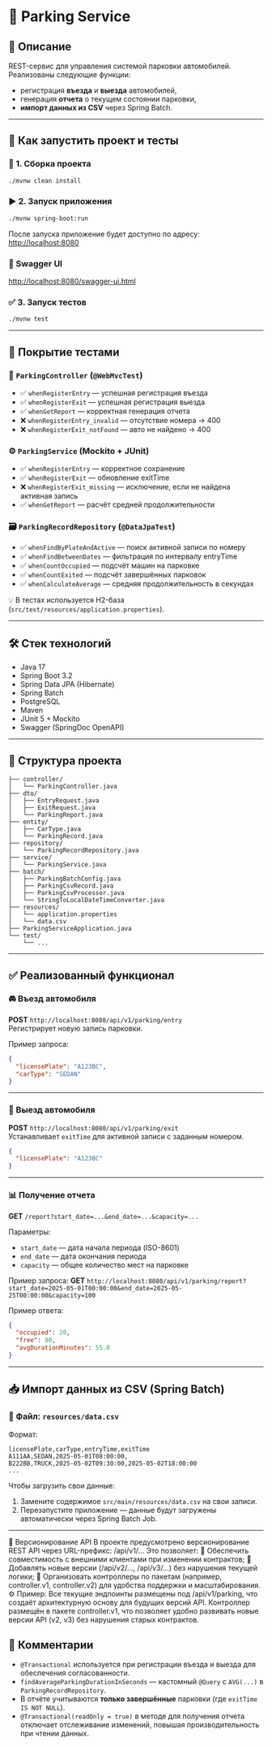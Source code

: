 # 🚗 Parking Service

## 📌 Описание
REST-сервис для управления системой парковки автомобилей.  
Реализованы следующие функции:
- регистрация **въезда** и **выезда** автомобилей,
- генерация **отчета** о текущем состоянии парковки,
- **импорт данных из CSV** через Spring Batch.

---

## 🧪 Как запустить проект и тесты

### 🔧 1. Сборка проекта
```bash
./mvnw clean install
```

### ▶️ 2. Запуск приложения
```bash
./mvnw spring-boot:run
```

После запуска приложение будет доступно по адресу:  
[http://localhost:8080](http://localhost:8080)

### 🧭 Swagger UI
[http://localhost:8080/swagger-ui.html](http://localhost:8080/swagger-ui.html)

### ✅ 3. Запуск тестов
```bash
./mvnw test
```

---

## 🧪 Покрытие тестами

### 🧩 `ParkingController` (`@WebMvcTest`)
- ✅ `whenRegisterEntry` — успешная регистрация въезда
- ✅ `whenRegisterExit` — успешная регистрация выезда
- ✅ `whenGetReport` — корректная генерация отчета
- ❌ `whenRegisterEntry_invalid` — отсутствие номера → 400
- ❌ `whenRegisterExit_notFound` — авто не найдено → 400

### ⚙️ `ParkingService` (Mockito + JUnit)
- ✅ `whenRegisterEntry` — корректное сохранение
- ✅ `whenRegisterExit` — обновление exitTime
- ❌ `whenRegisterExit_missing` — исключение, если не найдена активная запись
- ✅ `whenGetReport` — расчёт средней продолжительности

### 🗃️ `ParkingRecordRepository` (`@DataJpaTest`)
- ✅ `whenFindByPlateAndActive` — поиск активной записи по номеру
- ✅ `whenFindBetweenDates` — фильтрация по интервалу entryTime
- ✅ `whenCountOccupied` — подсчёт машин на парковке
- ✅ `whenCountExited` — подсчёт завершённых парковок
- ✅ `whenCalculateAverage` — средняя продолжительность в секундах

💡 В тестах используется H2-база (`src/test/resources/application.properties`).

---

## 🛠️ Стек технологий

- Java 17
- Spring Boot 3.2
- Spring Data JPA (Hibernate)
- Spring Batch
- PostgreSQL
- Maven
- JUnit 5 + Mockito
- Swagger (SpringDoc OpenAPI)

---

## 📁 Структура проекта

```
├── controller/
│   └── ParkingController.java
├── dto/
│   ├── EntryRequest.java
│   ├── ExitRequest.java
│   └── ParkingReport.java
├── entity/
│   ├── CarType.java
│   └── ParkingRecord.java
├── repository/
│   └── ParkingRecordRepository.java
├── service/
│   └── ParkingService.java
├── batch/
│   ├── ParkingBatchConfig.java
│   ├── ParkingCsvRecord.java
│   ├── ParkingCsvProcessor.java
│   └── StringToLocalDateTimeConverter.java
├── resources/
│   └── application.properties
│   └── data.csv
├── ParkingServiceApplication.java
└── test/
    └── ...
```

---

## ✅ Реализованный функционал

### 🚘 Въезд автомобиля
**POST** `http://localhost:8080/api/v1/parking/entry`  
Регистрирует новую запись парковки.

Пример запроса:
```json
{
  "licensePlate": "A123BC",
  "carType": "SEDAN"
}
```

---

### 🛫 Выезд автомобиля
**POST** `http://localhost:8080/api/v1/parking/exit`  
Устанавливает `exitTime` для активной записи с заданным номером.

```json
{
  "licensePlate": "A123BC"
}
```

---

### 📊 Получение отчета
**GET** `/report?start_date=...&end_date=...&capacity=...`

Параметры:
- `start_date` — дата начала периода (ISO-8601)
- `end_date` — дата окончания периода
- `capacity` — общее количество мест на парковке

Пример запроса:
**GET** `http://localhost:8080/api/v1/parking/report?start_date=2025-05-01T00:00:00&end_date=2025-05-25T00:00:00&capacity=100`

Пример ответа:
```json
{
  "occupied": 20,
  "free": 80,
  "avgDurationMinutes": 55.0
}
```

---

## 📥 Импорт данных из CSV (Spring Batch)

### 📄 Файл: `resources/data.csv`

Формат:
```
licensePlate,carType,entryTime,exitTime
A111AA,SEDAN,2025-05-01T08:00:00,
B222BB,TRUCK,2025-05-02T09:30:00,2025-05-02T18:00:00
...
```

Чтобы загрузить свои данные:
1. Замените содержимое `src/main/resources/data.csv` на свои записи.
2. Перезапустите приложение — данные будут загружены автоматически через Spring Batch Job.

---

🔀 Версионирование API
В проекте предусмотрено версионирование REST API через URL-префикс:
/api/v1/...
Это позволяет:
📌 Обеспечить совместимость с внешними клиентами при изменении контрактов;
🚀 Добавлять новые версии (/api/v2/..., /api/v3/...) без нарушения текущей логики;
📁 Организовать контроллеры по пакетам (например, controller.v1, controller.v2) для удобства поддержки и масштабирования.
⚙️ Пример:
Все текущие эндпоинты размещены под /api/v1/parking, что создаёт архитектурную основу для будущих версий API.
Контроллер размещён в пакете controller.v1, что позволяет удобно развивать новые версии API (v2, v3) без нарушения
старых контрактов.

## 💬 Комментарии

- `@Transactional` используется при регистрации въезда и выезда для обеспечения согласованности.
- `findAverageParkingDurationInSeconds` — кастомный `@Query` с `AVG(...)` в `ParkingRecordRepository`.
- В отчёте учитываются **только завершённые** парковки (где `exitTime IS NOT NULL`).
- `@Transactional(readOnly = true)` в методе для получения отчета отключает отслеживание изменений, 
повышая производительность при чтении данных.